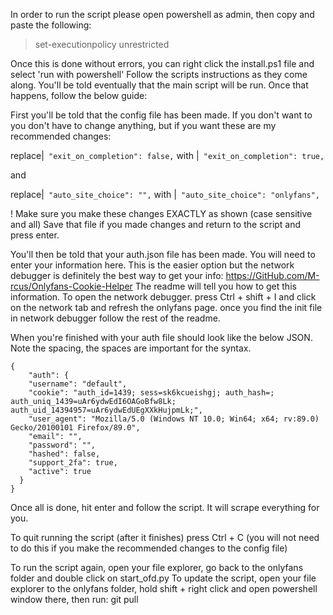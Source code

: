 In order to run the script please open powershell as admin, then copy and paste the following:

> set-executionpolicy unrestricted

Once this is done without errors, you can right click the install.ps1 file and select 'run with powershell'
Follow the scripts instructions as they come along.
You'll be told eventually that the main script will be run. Once that happens, follow the below guide:

First you'll be told that the config file has been made. If you don't want to you don't have to change anything, but if you want these are my recommended changes:

replace|` "exit_on_completion": false,`
with   |` "exit_on_completion": true,`

and

replace|` "auto_site_choice": "",`
with   |` "auto_site_choice": "onlyfans",`

! Make sure you make these changes EXACTLY as shown (case sensitive and all)
Save that file if you made changes and return to the script and press enter.

You'll then be told that your auth.json file has been made. You will need to enter your information here.
This is the easier option but the network debugger is definitely the best way to get your info: https://GitHub.com/M-rcus/Onlyfans-Cookie-Helper
The readme will tell you how to get this information. To open the network debugger. press Ctrl + shift + I and click on the network tab and refresh the onlyfans page.
once you find the init file in network debugger follow the rest of the readme.

When you're finished with your auth file should look like the below JSON. Note the spacing, the spaces are important for the syntax. 

```
{
    "auth": {
    "username": "default",
    "cookie": "auth_id=1439; sess=sk6kcueishgj; auth_hash=; auth_uniq_1439=uAr6ydwEdI6OAGoBfw8Lk; auth_uid_14394957=uAr6ydwEdUEgXXkHujpmLk;",
    "user_agent": "Mozilla/5.0 (Windows NT 10.0; Win64; x64; rv:89.0) Gecko/20100101 Firefox/89.0",
    "email": "",
    "password": "",
    "hashed": false,
    "support_2fa": true,
    "active": true
  }
}
```
Once all is done, hit enter and follow the script. It will scrape everything for you.

To quit running the script (after it finishes) press Ctrl + C (you will not need to do this if you make the recommended changes to the config file)

To run the script again, open your file explorer, go back to the onlyfans folder and double click on start_ofd.py
To update the script, open your file explorer to the onlyfans folder, hold shift + right click and open powershell window there, then run: git pull
